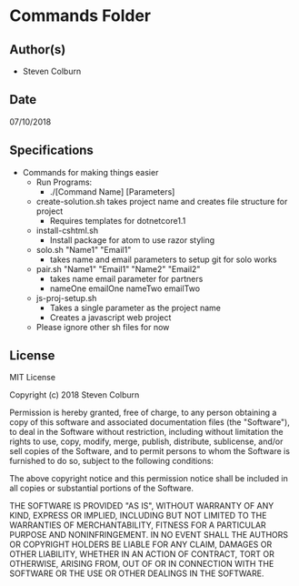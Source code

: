 # Commands Folder

## Author(s)

  * Steven Colburn

## Date

07/10/2018

## Specifications

  * Commands for making things easier
    * Run Programs:
      * ./[Command Name] [Parameters]
    * create-solution.sh takes project name and creates file structure for project
      * Requires templates for dotnetcore1.1
    * install-cshtml.sh
      * Install package for atom to use razor styling
    * solo.sh "Name1" "Email1"
      * takes name and email parameters to setup git for solo works
    * pair.sh "Name1" "Email1" "Name2" "Email2"
      * takes name email parameter for partners
      * nameOne emailOne nameTwo emailTwo
    * js-proj-setup.sh
      * Takes a single parameter as the project name
      * Creates a javascript web project
    * Please ignore other sh files for now

## License

MIT License

Copyright (c) 2018 Steven Colburn

Permission is hereby granted, free of charge, to any person obtaining a copy
of this software and associated documentation files (the "Software"), to deal
in the Software without restriction, including without limitation the rights
to use, copy, modify, merge, publish, distribute, sublicense, and/or sell
copies of the Software, and to permit persons to whom the Software is
furnished to do so, subject to the following conditions:

The above copyright notice and this permission notice shall be included in all
copies or substantial portions of the Software.

THE SOFTWARE IS PROVIDED "AS IS", WITHOUT WARRANTY OF ANY KIND, EXPRESS OR
IMPLIED, INCLUDING BUT NOT LIMITED TO THE WARRANTIES OF MERCHANTABILITY,
FITNESS FOR A PARTICULAR PURPOSE AND NONINFRINGEMENT. IN NO EVENT SHALL THE
AUTHORS OR COPYRIGHT HOLDERS BE LIABLE FOR ANY CLAIM, DAMAGES OR OTHER
LIABILITY, WHETHER IN AN ACTION OF CONTRACT, TORT OR OTHERWISE, ARISING FROM,
OUT OF OR IN CONNECTION WITH THE SOFTWARE OR THE USE OR OTHER DEALINGS IN THE
SOFTWARE.
